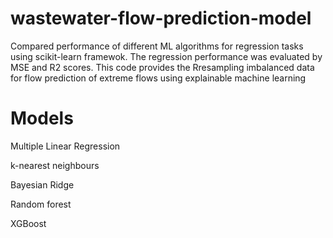 # wastewater-flow-prediction-model
 Compared performance of different ML algorithms for regression tasks using scikit-learn framewok. The regression performance was evaluated by MSE and R2 scores.
 This code provides the Rresampling imbalanced data for flow prediction of extreme flows using explainable  machine learning

# Models 
Multiple Linear Regression

k-nearest neighbours 

Bayesian Ridge

Random forest

XGBoost
